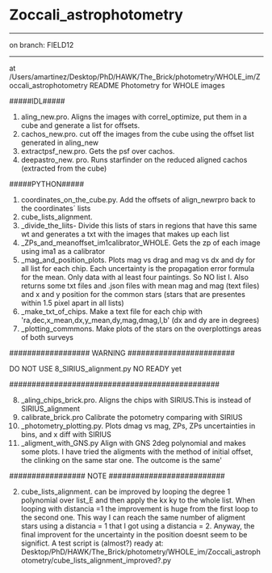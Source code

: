 # Zoccali_astrophotometry
********************************
on branch: FIELD12
********************************

at /Users/amartinez/Desktop/PhD/HAWK/The_Brick/photometry/WHOLE_im/Zoccali_astrophotometry
README
Photometry for WHOLE images

#####IDL#####
1. aling_new.pro. Aligns the images with correl_optimize, put them in a cube and generate a list for offsets.
2. cachos_new.pro. cut off the images from the cube using the offset list generated in aling_new
3. extractpsf_new.pro. Gets the psf over cachos.
4. deepastro_new. pro. Runs starfinder on the reduced aligned cachos (extracted from the cube)

#####PYTHON#####
1. coordinates_on_the_cube.py. Add the offsets of align_newrpro back to the coordinates´ lists
2. cube_lists_alignment.
3. _divide_the_liits- Divide this lists of stars in regions that have this same wt and generates a txt with the images that makes up each list
4. _ZPs_and_meanoffset_im1calibrator_WHOLE. Gets the zp of each image using ima1 as a calibrator
5. _mag_and_position_plots. Plots mag vs drag and mag vs dx and dy for all list for each chip. Each uncertainty is the propagation error formula for the mean. Only data with al least four paintings. So NO list I.
 Also returns some txt files and .json files with mean mag and mag (text files) and x and y position for the common stars (stars that are presentes within 1.5 pixel apart in all lists)
6. _make_txt_of_chips. Make a text file for each chip with 'ra,dec,x_mean,dx,y_mean,dy,mag,dmag,l,b' (dx and dy are in degrees)
7. _plotting_commmons.  Make plots of the stars on the overplottings areas of both surveys

################## WARNING ######################## 

DO NOT USE 8_SIRIUS_alignment.py NO READY yet

###############################################

8. _aling_chips_brick.pro. Aligns the chips with SIRIUS.This is instead of SIRIUS_alignment
9. calibrate_brick.pro Calibrate the potometry comparing with SIRIUS 
10. _photometry_plotting.py. Plots dmag vs mag, ZPs, ZPs uncertainties in bins, and x diff with SIRIUS 
11. _aligment_with_GNS.py Align with GNS 2deg polynomial and makes some plots. I have tried the aligments with the method of initial offset, the clinking on the same star one. The outcome is the same'

################# NOTE ##########################

2. cube_lists_alignment. can be improved by looping the degree 1 polynomial over list_E and then apply the kx ky to the whole list.
When looping with distancia =1 the improvement is huge from the first loop to the second one. This way I can reach the same number of aligment 
stars using a distancia = 1 that I got using a distancia = 2. Anyway, the final improvent for the uncertainty in the position doesnt seem to be
significt.
A test script is (almost?) ready at:
Desktop/PhD/HAWK/The_Brick/photometry/WHOLE_im/Zoccali_astrophotometry/cube_lists_alignment_improved?.py
